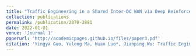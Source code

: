 ```yaml
---
title: "Traffic Engineering in a Shared Inter-DC WAN via Deep Reinforcement Learning"
collection: publications
permalink: /publication/2870-2881
date: 2022-01-01
venue: 'Journal 1'
paperurl: 'http://academicpages.github.io/files/paper3.pdf'
citation: 'Yingya Guo, Yulong Ma, Huan Luo*, Jianping Wu: Traffic Engineering in a Shared Inter-DC WAN via Deep Reinforcement Learning[J]. IEEE Transactions on Network Science and Engineering, 2022, 9(4): 2870-2881 . (SCI JCR Q1).'
---
```


